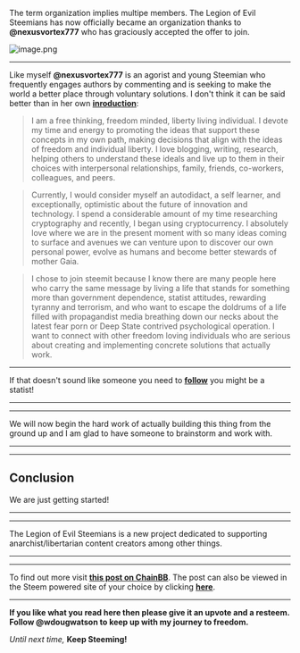 The term organization implies multipe members. The Legion of Evil Steemians
has now officially became an organization thanks to **@nexusvortex777** who has
graciously accepted the offer to join.

![image.png](https://res.cloudinary.com/hpiynhbhq/image/upload/v1516608870/ekmibetcsmybmfzk5cbv.png)


---

Like myself **@nexusvortex777** is an agorist and young Steemian who frequently
engages authors by commenting and is seeking to make the world a better
place through voluntary solutions. I don't think it can be said better than
in her own **[inroduction](/freedom/@nexusvortex777/introduce-yourself)**:

>I am a free thinking, freedom minded, liberty living individual. I devote my time and energy to promoting the ideas that support these concepts in my own path, making decisions that align with the ideas of freedom and individual liberty. I love blogging, writing, research, helping others to understand these ideals and live up to them in their choices with interpersonal relationships, family, friends, co-workers, colleagues, and peers.

>Currently, I would consider myself an autodidact, a self learner, and exceptionally, optimistic about the future of innovation and technology. I spend a considerable amount of my time researching cryptography and recently, I began using cryptocurrency. I absolutely love where we are in the present moment with so many ideas coming to surface and avenues we can venture upon to discover our own personal power, evolve as humans and become better stewards of mother Gaia.

>I chose to join steemit because I know there are many people here who carry the same message by living a life that stands for something more than government dependence, statist attitudes, rewarding tyranny and terrorism, and who want to escape the doldrums of a life filled with propagandist media breathing down our necks about the latest fear porn or Deep State contrived psychological operation. I want to connect with other freedom loving individuals who are serious about creating and implementing concrete solutions that actually work.

---

If that doesn't sound like someone you need to **[follow](/@nexusvortex777)**
you might be a statist!

---
---

We will now begin the hard work of actually building this thing from the
ground up and I am glad to have someone to brainstorm and work with.

---
---

## Conclusion

We are just getting started!

---
---

The Legion of Evil Steemians is a new project dedicated to supporting anarchist/libertarian content creators among other things.

---
---

To find out more visit **[this post on ChainBB](https://chainbb.com/the-legion-of-evil-steemians/@wdougwatson/announcing-the-legion-of-evil-steemians)**. The post can also be viewed in the Steem powered site of your choice by clicking **[here](/tloes/@wdougwatson/announcing-the-legion-of-evil-steemians)**.

---

**If you like what you read here then please give it an upvote and a resteem. Follow @wdougwatson to keep up with my journey to freedom.**

*Until next time,* **Keep Steeming!**